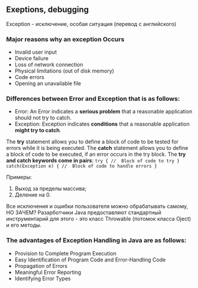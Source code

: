 ## Exeptions, debugging

Exception - исключение, особая ситуация (перевод с английского)

### Major reasons why an exception Occurs
* Invalid user input
* Device failure
* Loss of network connection
* Physical limitations (out of disk memory)
* Code errors
* Opening an unavailable file

### Differences between Error and Exception that is as follows: 
* Error: An Error indicates a **serious problem** that a reasonable application
should not try to catch.
* Exception: Exception indicates **conditions** that a reasonable application 
**might try to catch**.

The **try** statement allows you to define a block of code to be tested for errors while it is being executed.
The **catch** statement allows you to define a block of code to be executed, if an error occurs in the try block.
The **try and catch keywords come in pairs**:
`try {
        //  Block of code to try
    }
catch(Exception e) {
    //  Block of code to handle errors
    }`

Примеры:
1. Выход за пределы массива;
2. Деление на 0.

Все исключения и ошибки пользователя можно обрабатывать самому, НО ЗАЧЕМ?
Разарботчики Java предоставляют стандартный инструментарий для этого - 
это класс Throwable (потомок класса Oject) и его методы.

### The advantages of Exception Handling in Java are as follows:

* Provision to Complete Program Execution
* Easy Identification of Program Code and Error-Handling Code
* Propagation of Errors
* Meaningful Error Reporting
* Identifying Error Types
